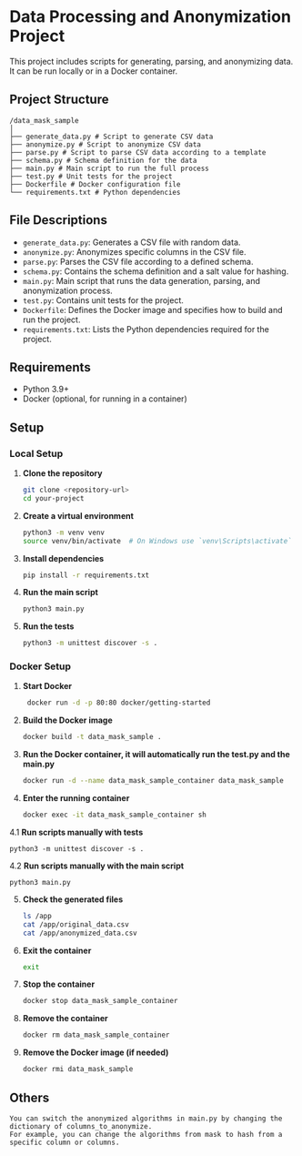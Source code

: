 # Data Processing and Anonymization Project

This project includes scripts for generating, parsing, and anonymizing data. It can be run locally or in a Docker container.

## Project Structure

```tree
/data_mask_sample
│
├── generate_data.py # Script to generate CSV data
├── anonymize.py # Script to anonymize CSV data
├── parse.py # Script to parse CSV data according to a template
├── schema.py # Schema definition for the data
├── main.py # Main script to run the full process
├── test.py # Unit tests for the project
├── Dockerfile # Docker configuration file
└── requirements.txt # Python dependencies
```

## File Descriptions

- `generate_data.py`: Generates a CSV file with random data.
- `anonymize.py`: Anonymizes specific columns in the CSV file.
- `parse.py`: Parses the CSV file according to a defined schema.
- `schema.py`: Contains the schema definition and a salt value for hashing.
- `main.py`: Main script that runs the data generation, parsing, and anonymization process.
- `test.py`: Contains unit tests for the project.
- `Dockerfile`: Defines the Docker image and specifies how to build and run the project.
- `requirements.txt`: Lists the Python dependencies required for the project.

## Requirements

- Python 3.9+
- Docker (optional, for running in a container)

## Setup

### Local Setup

1. **Clone the repository**

    ```sh
    git clone <repository-url>
    cd your-project
    ```

2. **Create a virtual environment**

    ```sh
    python3 -m venv venv
    source venv/bin/activate  # On Windows use `venv\Scripts\activate`
    ```

3. **Install dependencies**

    ```sh
    pip install -r requirements.txt
    ```

4. **Run the main script**

    ```sh
    python3 main.py
    ```

5. **Run the tests**

    ```sh
    python3 -m unittest discover -s .
    ```

### Docker Setup
1. **Start Docker**
   ```sh
    docker run -d -p 80:80 docker/getting-started
    ```
2. **Build the Docker image**

    ```sh
    docker build -t data_mask_sample .
    ```

3. **Run the Docker container, it will automatically run the test.py and the main.py**

    ```sh
    docker run -d --name data_mask_sample_container data_mask_sample
    ```

4. **Enter the running container**

    ```sh
    docker exec -it data_mask_sample_container sh
    ```
    
4.1 **Run scripts manually with tests**

    python3 -m unittest discover -s .

4.2 **Run scripts manually with the main script**

    python3 main.py

5. **Check the generated files**

    ```sh
    ls /app
    cat /app/original_data.csv 
    cat /app/anonymized_data.csv 
    ```

6. **Exit the container**

    ```sh
    exit
    ```

7. **Stop the container**

    ```sh
    docker stop data_mask_sample_container
    ```

8. **Remove the container**

    ```sh
    docker rm data_mask_sample_container
    ```


9. **Remove the Docker image (if needed)**

    ```sh
    docker rmi data_mask_sample
    ```
## Others
    You can switch the anonymized algorithms in main.py by changing the dictionary of columns_to_anonymize.
    For example, you can change the algorithms from mask to hash from a specific column or columns. 
